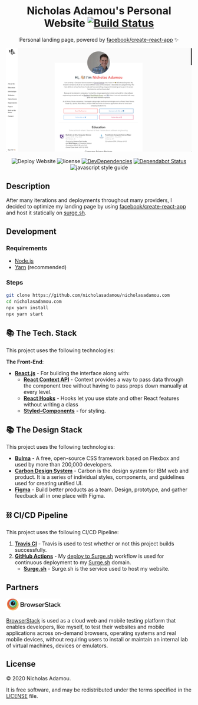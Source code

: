 <div align="center">

# Nicholas Adamou's Personal Website [![Build Status](https://travis-ci.org/nicholasadamou/nicholasadamou.com.svg?branch=master)](https://travis-ci.org/nicholasadamou/nicholasadamou.com)

Personal landing page, powered by [facebook/create-react-app](https://github.com/facebok/create-react-app) ✨

![Project Preview](previews/preview.png)

![Deploy Website](https://github.com/nicholasadamou/nicholasadamou.com/workflows/Deploy%20Website/badge.svg)
![license](https://img.shields.io/apm/l/vim-mode.svg)
[![DevDependencies](https://img.shields.io/david/dev/nicholasadamou/nicholasadamou.com.svg?style=flat-square)](https://david-dm.org/nicholasadamou/nicholasadamou.com#info=devDependencies)
[![Dependabot Status](https://api.dependabot.com/badges/status?host=github&repo=nicholasadamou/nicholasadamou)](https://dependabot.com)
![javascript style guide](https://img.shields.io/badge/code_style-standard-brightgreen.svg)

</div>

## Description

After many iterations and deployments throughout many providers, I decided to
optimize my landing page by using [facebook/create-react-app](https://github.com/facebok/create-react-app)
and host it statically on [surge.sh](http://surge.sh).

## Development

### Requirements

-   [Node.js](https://nodejs.org/en/)
-   [Yarn](https://yarnpkg.com/en/) (recommended)

### Steps

```bash
git clone https://github.com/nicholasadamou/nicholasadamou.com
cd nicholasadamou.com
npx yarn install
npx yarn start
```

## 📚 The Tech. Stack

This project uses the following technologies:

**The Front-End**:

- [**React.js**](https://reactjs.org/) - For building the interface along with:
  - [**React Context API**](https://reactjs.org/docs/context.html) - Context provides a way to pass data through the component tree without having to pass props down manually at every level.
  - [**React Hooks**](https://reactjs.org/docs/hooks-intro.html) - Hooks let you use state and other React features without writing a class
  - [**Styled-Components**](https://www.styled-components.com/) - for styling.

## 📚 The Design Stack

This project uses the following technologies:

- [**Bulma**](https://bulma.io/) - A free, open-source CSS framework based on Flexbox and used by more than 200,000 developers.
- [**Carbon Design System**](https://carbondesignsystem.com) - Carbon is the design system for IBM web and product. It is a series of individual styles, components, and guidelines used for creating unified UI.
- [**Figma**](https://www.figma.com/) - Build better products as a team. Design, prototype, and gather feedback all in one place with Figma.

## ⛓️ CI/CD Pipeline

This project uses the following CI/CD Pipeline:

1. [**Travis CI**](https://travis-ci.org/nicholasadamou/nicholasadamou.com) - Travis is used to test whether or not this project builds successfully.
2. [**GitHub Actions**](https://github.com/actions) - My [deploy to Surge.sh](.github/workflows/deployment.yml) workflow is used for continuous deployment to my [Surge.sh](https://surge.sh/) domain.
	- [**Surge.sh**](https://surge.sh/) - Surge.sh is the service used to host my website.

## Partners

![BrowserStack](browserstack-logo.png)

[BrowserStack](https://www.browserstack.com/) is used as a cloud web and mobile testing platform that enables developers, like myself, to test their websites and mobile applications across on-demand browsers, operating systems and real mobile devices, without requiring users to install or maintain an internal lab of virtual machines, devices or emulators.

## License

© 2020 Nicholas Adamou.

It is free software, and may be redistributed under the terms specified in the [LICENSE] file.

[license]: LICENSE
